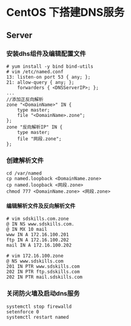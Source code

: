 # CentOS 下搭建DNS服务
## Server

### 安装dhs组件及编辑配置文件
``` vim
# yum install -y bind bind-utils
# vim /etc/named.conf
13: listen-on port 53 { any; };
21: allow-query { any; };
	forwarders { <DNSServerIP>; };
...
//添加正反向解析
zone "<DomainName>" IN {
	type master;
	file "<DomainName>.zone";
};
zone "反向解析IP" IN {
	type master;
	file "网段.zone";
};
```

### 创建解析文件
``` shell
cd /var/named
cp named.loopback <DomainName.zone> 
cp named.loopback <网段.zone>
chmod 777 <DomainName.zone> <网段.zone>
```

#### 编辑解析文件及反向解析文件
``` vim
# vim sdskills.com.zone
@ IN NS www.sdskills.com.
@ IN MX 10 mail
www IN A 172.16.100.201
ftp IN A 172.16.100.202
mail IN A 172.16.100.202

# vim 172.16.100.zone
@ NS www.sdskills.com
201 IN PTR www.sdskills.com
202 IN PTR ftp.sdskills.com
202 IN PTR mail.sdskills.com
```

### 关闭防火墙及启动dns服务
``` shell
systemctl stop firewalld
setenforce 0
systemctl restart named
```
